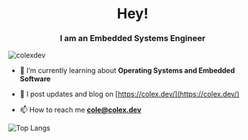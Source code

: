 <h1 align="center">Hey!</h1>
<h3 align="center">I am an Embedded Systems Engineer</h3>

<p align="left"> <img src="https://komarev.com/ghpvc/?username=colexdev&label=Profile%20views&color=0e75b6&style=flat-square" alt="colexdev" /> </p>

<!-- - 🔭 I’m currently working on [ParOS](https://github.com/colexdev/paros) -->

- 🌱 I’m currently learning about **Operating Systems and Embedded Software**

- 📝 I post updates and blog on [https://colex.dev/](https://colex.dev/)

- 📫 How to reach me **cole@colex.dev**

![Top Langs](https://github-readme-stats.vercel.app/api/top-langs/?username=colexdev&layout=compact)
